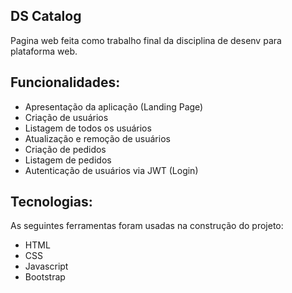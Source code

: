 ## DS Catalog

Pagina web feita como trabalho final da disciplina de desenv para plataforma web.

## Funcionalidades:

- Apresentação da aplicação (Landing Page)
- Criação de usuários 
- Listagem de todos os usuários 
- Atualização e remoção de usuários 
- Criação de pedidos 
- Listagem de pedidos
- Autenticação de usuários via JWT (Login)

## Tecnologias:
As seguintes ferramentas foram usadas na construção do projeto:

- HTML
- CSS
- Javascript
- Bootstrap

